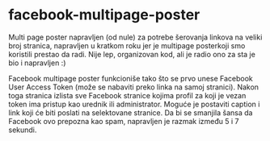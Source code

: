 # facebook-multipage-poster
Multi page poster napravljen (od nule) za potrebe šerovanja linkova na veliki broj stranica, napravljen u kratkom roku jer je multipage posterkoji smo koristili prestao da radi. Nije lep, organizovan kod, ali je radio ono za sta je bio i napravljen :)

Facebook multipage poster funkcioniše tako što se prvo unese Facebook User Access Token (može se nabaviti preko linka na samoj stranici). Nakon toga stranica
izlista sve Facebook stranice kojima profil za koji je vezan token ima pristup kao urednik ili administrator. Moguće je postaviti caption i link koji će biti
poslati na selektovane stranice. Da bi se smanjila šansa da Facebook ovo prepozna kao spam, napravljen je razmak između 5 i 7 sekundi.
